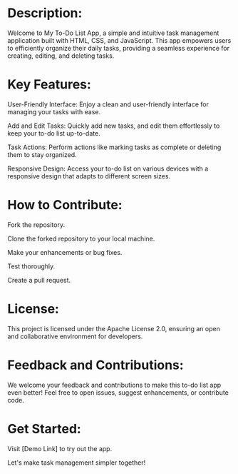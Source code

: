 # Description:
Welcome to My To-Do List App, a simple and intuitive task management application built with HTML, CSS, and JavaScript. This app empowers users to efficiently organize their daily tasks, providing a seamless experience for creating, editing, and deleting tasks.

# Key Features:
User-Friendly Interface: Enjoy a clean and user-friendly interface for managing your tasks with ease.

Add and Edit Tasks: Quickly add new tasks, and edit them effortlessly to keep your to-do list up-to-date.

Task Actions: Perform actions like marking tasks as complete or deleting them to stay organized.

Responsive Design: Access your to-do list on various devices with a responsive design that adapts to different screen sizes.

# How to Contribute:
Fork the repository.

Clone the forked repository to your local machine.

Make your enhancements or bug fixes.

Test thoroughly.

Create a pull request.

# License:
This project is licensed under the Apache License 2.0, ensuring an open and collaborative environment for developers.

# Feedback and Contributions:
We welcome your feedback and contributions to make this to-do list app even better! Feel free to open issues, suggest enhancements, or contribute code.

# Get Started:
Visit [Demo Link] to try out the app.

Let's make task management simpler together!
